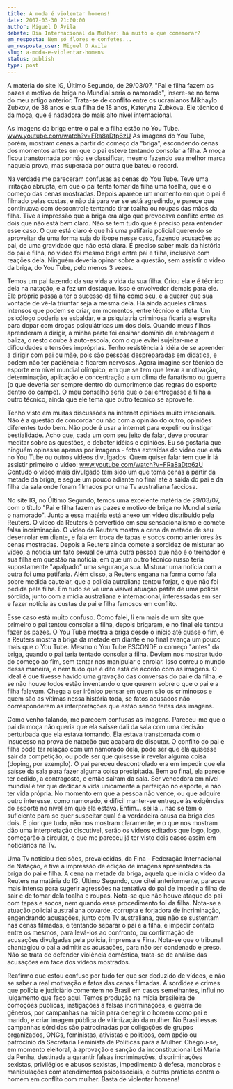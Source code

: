 ```yaml
---
title: A moda é violentar homens!
date: 2007-03-30 21:00:00
author: Miguel D Avila
debate: Dia Internacional da Mulher: há muito o que comemorar?
em_resposta: Nem só flores e confetes...
em_resposta_user: Miguel D Avila
slug: a-moda-e-violentar-homens
status: publish 
type: post
---
```


A matéria do site IG, Último Segundo, de 29/03/07, "Pai e filha fazem as pazes e motivo de briga no Mundial seria o namorado", insere-se no tema do meu artigo anterior. Trata-se de conflito entre os ucranianos Mikhaylo Zubkov, de 38 anos e sua filha de 18 anos, Kateryna Zubkova. Ele técnico é da moça, que é nadadora do mais alto nível internacional.  

  

As imagens da briga entre o pai e a filha estão no You Tube. www.youtube.com/watch?v=FRa8aDtp6zU As imagens do You Tube, porém, mostram cenas a partir do começo da "briga", escondendo cenas dos momentos antes em que o pai esteve tentando consolar a filha. A moça ficou transtornada por não se classificar, mesmo fazendo sua melhor marca naquela prova, mas superada por outra que bateu o record.   

  

Na verdade me pareceram confusas as cenas do You Tube. Teve uma irritação abrupta, em que o pai tenta tomar da filha uma toalha, que é o começo das cenas mostradas. Depois aparece um momento em que o pai é filmado pelas costas, e não dá para ver se está agredindo, e parece que continuava com descontrole tentando tirar toalha ou roupas das mãos da filha. Tive a impressão que a briga era algo que provocava conflito entre os dois que não está bem claro. Não se tem tudo que é preciso para entender esse caso. O que está claro é que há uma patifaria policial querendo se aproveitar de uma forma suja do ibope nesse caso, fazendo acusações ao pai, de uma gravidade que não está clara. É preciso saber mais da história do pai e filha, no vídeo foi mesmo briga entre pai e filha, inclusive com reações dela. Ninguém deveria opinar sobre a questão, sem assistir o vídeo da briga, do You Tube, pelo menos 3 vezes.   

  

Temos um pai fazendo da sua vida a vida da sua filha. Criou ela e é técnico dela na natação, e a fez um destaque. Isso é envolvedor demais para ele. Ele próprio passa a ter o sucesso da filha como seu, e a querer que sua vontade de vê-la triunfar seja a mesma dela. Há ainda aqueles climas intensos que podem se criar, em momentos, entre técnico e atleta. Um psicólogo poderia se esbaldar, e a psiquiatria criminosa ficaria a espreita para dopar com drogas psiquiátricas um dos dois. Quando meus filhos aprenderam a dirigir, a minha parte foi ensinar domínio da embreagem e baliza, o resto coube à auto-escola, com o que evitei sujeitar-me a dificuldades e tensões impróprias. Tenho resistência à idéia de se aprender a dirigir com pai ou mãe, pois são pessoas despreparadas em didática, e podem não ter paciência e ficarem nervosas. Agora imagine ser técnico de esporte em nível mundial olímpico, em que se tem que levar a motivação, determinação, aplicação e concentração a um clima de fanatismo ou guerra (o que deveria ser sempre dentro do cumprimento das regras do esporte dentro do campo). O meu conselho seria que o pai entregasse a filha a outro técnico, ainda que ele tema que outro técnico se aproveite.  

  

Tenho visto em muitas discussões na internet opiniões muito irracionais. Não é a questão de concordar ou não com a opinião do outro, opiniões diferentes tudo bem. Não pode é usar a internet para expelir ou instigar bestialidade. Acho que, cada um com seu jeito de falar, deve procurar meditar sobre as questões, e debater idéias e opiniões. Eu só gostaria que ninguém opinasse apenas por imagens - fotos extraídas do vídeo que está no You Tube ou outros vídeos divulgados. Quem quiser falar tem que ir lá assistir primeiro o vídeo: www.youtube.com/watch?v=FRa8aDtp6zU Contudo o vídeo mais divulgado tem sido um que toma cenas a partir da metade da briga, e segue um pouco adiante no final até a saída do pai e da filha da sala onde foram filmados por uma Tv australiana facciosa.  

  

No site IG, no Último Segundo, temos uma excelente matéria de 29/03/07, com o título "Pai e filha fazem as pazes e motivo de briga no Mundial seria o namorado". Junto a essa matéria está anexo um vídeo distribuído pela Reuters. O vídeo da Reuters é pervertido em seu sensacionalismo e comete falsa incriminação. O vídeo da Reuters mostra a cena da metade de seu desenrolar em diante, e fala em troca de tapas e socos como anteriores às cenas mostradas. Depois a Reuters ainda comete a sordidez de misturar ao vídeo, a notícia um fato sexual de uma outra pessoa que não é o treinador e sua filha em questão na notícia, em que um outro técnico russo teria supostamente "apalpado" uma segurança sua. Misturar uma notícia com a outra foi uma patifaria. Além disso, a Reuters engana na forma como fala sobre medida cautelar, que a polícia autraliana tentou forjar, e que não foi pedida pela filha. Em tudo se vê uma visível atuação patife de uma polícia sórdida, junto com a mídia australiana e internacional, interessadas em ser e fazer notícia às custas de pai e filha famosos em conflito.   

  

Esse caso está muito confuso. Como falei, li em mais de um site que primeiro o pai tentou consolar a filha, depois brigaram, e no final ele tentou fazer as pazes. O You Tube mostra a briga desde o início até quase o fim, e a Reuters mostra a briga da metade em diante e no final avança um pouco mais que o You Tube. Mesmo o You Tube ESCONDE o começo "antes" da briga, quando o pai teria tentado consolar a filha. Deviam nos mostrar tudo do começo ao fim, sem tentar nos manipular e enrolar. Isso correu o mundo dessa maneira, e nem tudo que é dito está de acordo com as imagens. O ideal é que tivesse havido uma gravação das conversas do pai e da filha, e se não houve todos estão inventando o que querem sobre o que o pai e a filha falavam. Chega a ser irônico pensar em quem são os criminosos e quem são as vítimas nessa história toda, se fatos acusados não corresponderem às interpretações que estão sendo feitas das imagens.  

  

Como venho falando, me parecem confusas as imagens. Pareceu-me que o pai da moça não queria que ela saísse dali da sala com uma decisão perturbada que ela estava tomando. Ela estava transtornada com o insucesso na prova de natação que acabara de disputar. O conflito do pai e filha pode ter relação com um namorado dela, pode ser que ela quisesse sair da competição, ou pode ser que quisesse ir revelar alguma coisa (doping, por exemplo). O pai pareceu descontrolado era em impedir que ela saísse da sala para fazer alguma coisa precipitada. Bem ao final, ela parece ter cedido, a contragosto, e então saíram da sala. Ser vencedora em nível mundial é ter que dedicar a vida unicamente à perfeição no esporte, é não ter vida própria. No momento em que a pessoa não vence, ou que adquire outro interesse, como namorado, é difícil manter-se entregue às exigências do esporte no nível em que ela estava. Enfim... sei lá... não se tem o suficiente para se quer suspeitar qual é a verdadeira causa da briga dos dois. E pior que tudo, não nos mostram claramente, e o que nos mostram dão uma interpretação discutível, serão os vídeos editados que logo, logo, começarão a circular, e que me pareceu já ter visto dois casos assim em noticiários na Tv.  

  

Uma Tv noticiou decisões, prevalecidas, da Fina - Federação Internacional de Natação, e tive a impressão de edição de imagens apresentadas da briga do pai e filha. A cena na metade da briga, aquela que inicia o vídeo da Reuters na matéria do IG, Último Segundo, que citei anteriormente, pareceu mais intensa para sugerir agressões na tentativa do pai de impedir a filha de sair e de tomar dela toalha e roupas. Nota-se que não houve ataque do pai com tapas e socos, nem quando esse procedimento foi da filha. Nota-se a atuação policial australiana covarde, corrupta e forjadora de incriminação, engendrando acusações, junto com Tv australiana, que não se sustentam nas cenas filmadas, e tentando separar o pai e a filha, e impedir contato entre os mesmos, para levá-los ao confronto, ou confirmação de acusações divulgadas pela polícia, imprensa e Fina. Nota-se que o tribunal chantagiou o pai a admitir as acusações, para não ser condenado e preso. Não se trata de defender violência doméstica, trata-se de análise das acusações em face dos vídeos mostrados.  

  

Reafirmo que estou confuso por tudo ter que ser deduzido de vídeos, e não se saber a real motivação e fatos das cenas filmadas. A sordidez e crimes que polícia e judiciário comentem no Brasil em casos semelhantes, influi no julgamento que faço aqui. Temos produção na mídia brasileira de comoções públicas, instigações a falsas incriminações, e guerra de gêneros, por campanhas na mídia para denegrir o homem como pai e marido, e criar imagem pública de vitimização da mulher. No Brasil essas campanhas sórdidas são patrocinadas por coligações de grupos organizados, ONGs, feministas, ativistas e políticos, com apóio ou patrocínio da Secretaria Feminista de Políticas para a Mulher. Chegou-se, em momento eleitoral, à aprovação e sanção da inconstitucional Lei Maria da Penha, destinada a garantir falsas incriminações, discriminações sexistas, privilégios e abusos sexistas, impedimento à defesa, manobras e manipulações com atendimentos psicossociais, e outras práticas contra o homem em conflito com mulher. Basta de violentar homens!
